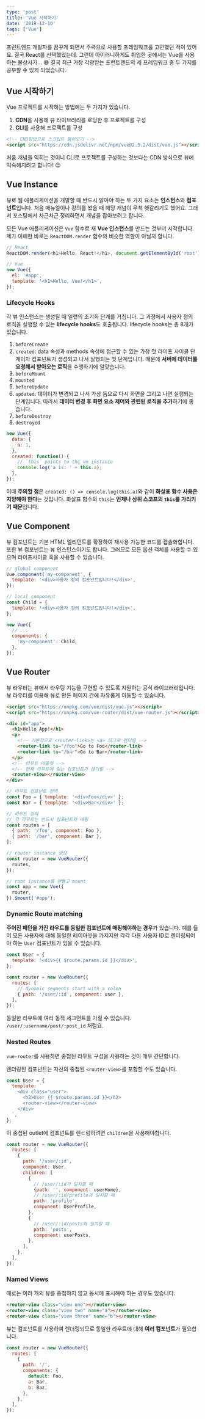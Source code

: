 ```yaml
---
type: 'post'
title: 'Vue 시작하기'
date: '2019-12-10'
tags: ['Vue']
---
```


프런트엔드 개발자를 꿈꾸게 되면서 주력으로 사용할 프레임워크를 고민했던 적이 있어요. 결국 React를 선택했었는데. 그런데 아이러니하게도 취업한 곳에서는 Vue를 사용하는 불상사가... 😅 결국 최근 가장 각광받는 프런트엔드의 세 프레임워크 중 두 가지를 공부할 수 있게 되었습니다.

## Vue 시작하기

Vue 프로젝트를 시작하는 방법에는 두 가지가 있습니다.

1. **CDN**을 사용해 뷰 라이브러리를 로딩한 후 프로젝트를 구성
2. **CLI**를 사용해 프로젝트를 구성

```HTML
<!-- CND방법으로 스크립트 불러오기 -->
<script src="https://cdn.jsdelivr.net/npm/vue@2.5.2/dist/vue.js"></script>
```

처음 개념을 익히는 것이니 CLI로 프로젝트를 구성하는 것보다는 CDN 방식으로 뷰에 익숙해지려고 합니다! 😊

## Vue Instance

뷰로 웹 애플리케이션을 개발할 때 반드시 알아야 하는 두 가지 요소는 **인스턴스**와 **컴포넌트**입니다. 처음 매뉴얼이나 강의를 봤을 때 해당 개념이 무척 헷갈리기도 했어요. 그래서 포스팅에서 차근차근 정리하면서 개념을 잡아보려고 합니다.

모든 Vue 애플리케이션은 `Vue` 함수로 새 **Vue 인스턴스**를 만드는 것부터 시작합니다. 제가 이해한 바로는 `ReactDOM.render` 함수와 비슷한 역할이 아닐까 합니다.

```javascript
// React
ReactDOM.render(<h1>Hello, React!</h1>, document.getElementById('root'));

// Vue
new Vue({
  el: '#app',
  template: '<h1>Hello, Vue!</h1>',
});
```

### Lifecycle Hooks

각 뷰 인스턴스는 생성될 때 일련의 초기화 단계를 거칩니다. 그 과정에서 사용자 정의 로직을 실행할 수 있는 **lifecycle hooks**도 호출됩니다. lifecycle hooks는 총 8개가 있습니다.

1. `beforeCreate`
2. `created`: data 속성과 methods 속성에 접근할 수 있는 가장 첫 라이프 사이클 단계이자 컴포넌트가 생성되고 나서 실행되는 첫 단계입니다. 때문에 **서버에 데이터를 요청해서 받아오는 로직**을 수행하기에 알맞습니다.
3. `beforeMount`
4. `mounted`
5. `beforeUpdate`
6. `updated`: 데이터가 변경되고 나서 가상 돔으로 다시 화면을 그리고 나면 실행되는 단계입니다. 따라서 **데이터 변경 후 화면 요소 제어와 관련된 로직을 추가**하기에 좋습니다.
7. `beforeDestroy`
8. `destroyed`

```javascript
new Vue({
  data: {
    a: 1,
  },
  created: function() {
    // `this` points to the vm instance
    console.log('a is: ' + this.a);
  },
});
```

이때 **주의할 점**은 `created: () => console.log(this.a)`와 같이 **화살표 함수 사용은 지양해야 한다**는 것입니다. 화살표 함수의 `this`는 **언제나 상위 스코프의 `this`를 가리키기 때문**입니다.

## Vue Component

뷰 컴포넌트는 기본 HTML 엘리먼트를 확장하여 재사용 가능한 코드를 캡슐화합니다. 또한 뷰 컴포넌트는 뷰 인스턴스이기도 합니다. 그러므로 모든 옵션 객체를 사용할 수 있으며 라이프사이클 훅을 사용할 수 있습니다.

```javascript
// global component
Vue.component('my-component', {
  template: '<div>사용자 정의 컴포넌트입니다!</div>',
});

// local component
const Child = {
  template: '<div>사용자 정의 컴포넌트입니다!</div>',
};

new Vue({
  // ...
  components: {
    'my-component': Child,
  },
});
```

## Vue Router

뷰 라우터는 뷰에서 라우팅 기능을 구현할 수 있도록 지원하는 공식 라이브러리입니다. 뷰 라우터를 이용해 뷰로 만든 페이지 간에 자유롭게 이동할 수 있습니다.

```HTML
<script src="https://unpkg.com/vue/dist/vue.js"></script>
<script src="https://unpkg.com/vue-router/dist/vue-router.js"></script>

<div id="app">
  <h1>Hello App!</h1>
  <p>
    <!-- 기본적으로 <router-link>는 <a> 태그로 렌더링 -->
    <router-link to="/foo">Go to Foo</router-link>
    <router-link to="/bar">Go to Bar</router-link>
  </p>
  <!-- 라우트 아울렛 -->
  <!-- 현재 라우트에 맞는 컴포넌트가 렌더링 -->
  <router-view></router-view>
</div>
```

```javascript
// 라우트 컴포넌트 정의
const Foo = { template: '<div>Foo</div>' };
const Bar = { template: '<div>Bar</div>' };

// 라우트 정의
// 각 라우트는 반드시 컴포넌트와 매핑
const routes = [
  { path: '/foo', component: Foo },
  { path: '/bar', component: Bar },
];

// router instance 생성
const router = new VueRouter({
  routes,
});

// root instance를 만들고 mount
const app = new Vue({
  router,
}).$mount('#app');
```

### Dynamic Route matching

**주어진 패턴을 가진 라우트를 동일한 컴포넌트에 매핑해야하는 경우**가 있습니다. 예를 들어 모든 사용자에 대해 동일한 레이아웃을 가지지만 각각 다른 사용자 ID로 렌더링되어야 하는 `User` 컴포넌트가 있을 수 있습니다.

```javascript
const User = {
  template: '<div>{{ $route.params.id }}</div>',
};

const router = new VueRouter({
  routes: [
    // dynamic segments start with a colon
    { path: '/user/:id', component: user },
  ],
});
```

동일한 라우트에 여러 동적 세그먼트를 가질 수 있습니다. `/user/:username/post/:post_id` 처럼요.

### Nested Routes

`vue-router`를 사용하면 중첩된 라우트 구성을 사용하는 것이 매우 간단합니다.

렌더링된 컴포넌트는 자신의 중첩된 `<router-view>`를 포함할 수도 있습니다.

```javascript
const User = {
  template: `
    <div class="user">
      <h2>User {{ $route.params.id }}</h2>
      <router-view></router-view> 
    </div>
  `,
};
```

이 중첩된 outlet에 컴포넌트를 렌ㄷ링하려면 `children`을 사용해야합니다.

```javascript
const router = new VueRouter({
  routes: [
    {
      path: '/user/:id',
      component: User,
      children: [
        {
          // /user/:id가 일치할 때
          {path: '', component: userHome},
          // /user/:id/profile과 일치할 때
          path: 'profile',
          component: UserProfile,
        },
        {
          // /user/:id/posts와 일치할 때
          path: 'posts',
          component: userPosts,
        },
      ],
    },
  ],
});
```

### Named Views

때로는 여러 개의 뷰를 중첩하지 않고 동시에 표시해야 하는 경우도 있습니다.

```HTML
<router-view class="view one"></router-view>
<router-view class="view two" name="a"></router-view>
<router-view class="view three" name="b"></router-view>
```

뷰는 컴포넌트를 사용하여 렌더링되므로 동일한 라우트에 대해 **여러 컴포넌트**가 필요합니다.

```javascript
const router = new VueRouter({
  routes: [
    {
      path: '/',
      components: {
        default: Foo,
        a: Bar,
        b: Baz,
      },
    },
  ],
});
```
